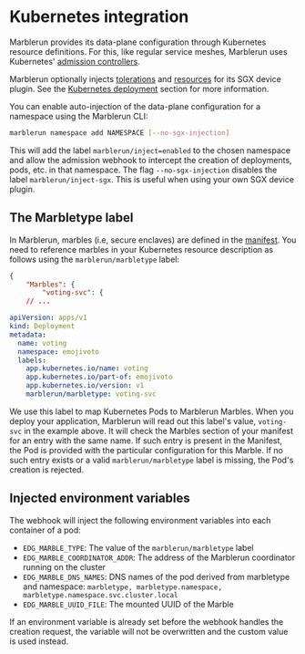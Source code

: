 # Kubernetes integration

Marblerun provides its data-plane configuration through Kubernetes resource definitions. For this, like regular service meshes, Marblerun uses Kubernetes' [admission controllers](https://kubernetes.io/docs/reference/access-authn-authz/admission-controllers/#mutatingadmissionwebhook).

Marblerun optionally injects [tolerations](https://kubernetes.io/docs/concepts/scheduling-eviction/taint-and-toleration/) and [resources](https://kubernetes.io/docs/concepts/configuration/manage-resources-containers/) for its SGX device plugin. See the [Kubernetes deployment](deployment/kubernetes.md#sgx-device-plugin-on-kubernetes) section for more information.

You can enable auto-injection of the data-plane configuration for a namespace using the Marblerun CLI:

```bash
marblerun namespace add NAMESPACE [--no-sgx-injection]
```

This will add the label `marblerun/inject=enabled` to the chosen namespace and allow the admission webhook to intercept the creation of deployments, pods, etc. in that namespace.
The flag `--no-sgx-injection` disables the label `marblerun/inject-sgx`. This is useful when using your own SGX device plugin.

## The Marbletype label

In Marblerun, marbles (i.e, secure enclaves) are defined in the [manifest](workflows/define-manifest.md). You need to reference marbles in your Kubernetes resource description as follows using the `marblerun/marbletype` label:

```json
{
    "Marbles": {
        "voting-svc": {
    // ...
```

```yaml
apiVersion: apps/v1
kind: Deployment
metadata:
  name: voting
  namespace: emojivoto
  labels:
    app.kubernetes.io/name: voting
    app.kubernetes.io/part-of: emojivoto
    app.kubernetes.io/version: v1
    marblerun/marbletype: voting-svc
```

We use this label to map Kubernetes Pods to Marblerun Marbles.
When you deploy your application, Marblerun will read out this label's value, `voting-svc` in the example above.
It will check the Marbles section of your manifest for an entry with the same name.
If such entry is present in the Manifest, the Pod is provided with the particular configuration for this Marble.
If no such entry exists or a valid `marblerun/marbletype` label is missing, the Pod's creation is rejected.

## Injected environment variables

The webhook will inject the following environment variables into each container of a pod:

* `EDG_MARBLE_TYPE`:  The value of the `marblerun/marbletype` label
* `EDG_MARBLE_COORDINATOR_ADDR`:  The address of the Marblerun coordinator running on the cluster
* `EDG_MARBLE_DNS_NAMES`:  DNS names of the pod derived from marbletype and namespace: `marbletype, marbletype.namespace, marbletype.namespace.svc.cluster.local`
* `EDG_MARBLE_UUID_FILE`:  The mounted UUID of the Marble

If an environment variable is already set before the webhook handles the creation request, the variable will not be overwritten and the custom value is used instead.

